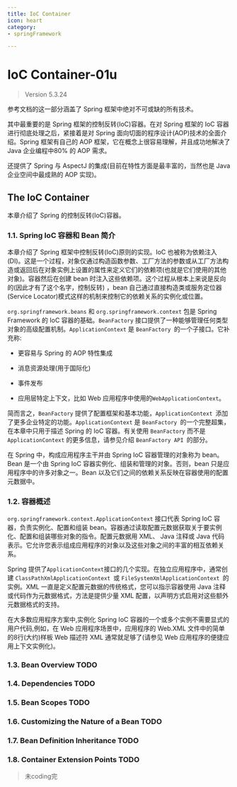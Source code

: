 ```yaml
---
title: IoC Container
icon: heart
category:
- springFramework

---
```

# IoC Container-01u

>Version 5.3.24

参考文档的这一部分涵盖了 Spring 框架中绝对不可或缺的所有技术。

其中最重要的是 Spring 框架的控制反转(IoC)容器。在对 Spring 框架的 IoC 容器进行彻底处理之后，紧接着是对 Spring 面向切面的程序设计(AOP)技术的全面介绍。Spring 框架有自己的 AOP 框架，它在概念上很容易理解，并且成功地解决了 Java 企业编程中80% 的 AOP 需求。

还提供了 Spring 与 AspectJ 的集成(目前在特性方面是最丰富的，当然也是 Java 企业空间中最成熟的 AOP 实现)。



## The IoC Container

本章介绍了 Spring 的控制反转(IoC)容器。

### 1.1. Spring IoC 容器和 Bean 简介

本章介绍了 Spring 框架中控制反转(IoC)原则的实现。IoC 也被称为依赖注入(DI)。这是一个过程，对象仅通过构造函数参数、工厂方法的参数或从工厂方法构造或返回后在对象实例上设置的属性来定义它们的依赖项(也就是它们使用的其他对象)。容器然后在创建 bean 时注入这些依赖项。这个过程从根本上来说是反向的(因此才有了这个名字，控制反转) ，bean 自己通过直接构造类或服务定位器(Service Locator)模式这样的机制来控制它的依赖关系的实例化或位置。

`org.springframework.beans` 和 `org.springframework.context` 包是 Spring Framework 的 IoC 容器的基础。`BeanFactory` 接口提供了一种能够管理任何类型对象的高级配置机制。`ApplicationContext` 是 `BeanFactory `的一个子接口。它补充称:

+ 更容易与 Spring 的 AOP 特性集成

+ 消息资源处理(用于国际化)

+ 事件发布

+ 应用层特定上下文，比如 Web 应用程序中使用的`WebApplicationContext`。

简而言之，`BeanFactory` 提供了配置框架和基本功能，`ApplicationContext `添加了更多企业特定的功能。`ApplicationContext` 是 `BeanFactory `的一个完整超集，在本章中只用于描述 Spring 的 IoC 容器。有关使用 `BeanFactory` 而不是 `ApplicationContext` 的更多信息，请参见介绍 `BeanFactory API `的部分。

在 Spring 中，构成应用程序主干并由 Spring IoC 容器管理的对象称为 bean。Bean 是一个由 Spring IoC 容器实例化、组装和管理的对象。否则，bean 只是应用程序中的许多对象之一。Bean 以及它们之间的依赖关系反映在容器使用的配置元数据中。

### 1.2. 容器概述

`org.springframework.context.ApplicationContext` 接口代表 Spring IoC 容器，负责实例化、配置和组装 bean。容器通过读取配置元数据获取关于要实例化、配置和组装哪些对象的指令。配置元数据用 XML、 Java 注释或 Java 代码表示。它允许您表示组成应用程序的对象以及这些对象之间的丰富的相互依赖关系。

Spring 提供了` ApplicationContext `接口的几个实现。在独立应用程序中，通常创建 `ClassPathXmlApplicationContext `或 `FileSystemXmlApplicationContext `的实例。XML 一直是定义配置元数据的传统格式，您可以指示容器使用 Java 注释或代码作为元数据格式，方法是提供少量 XML 配置，以声明方式启用对这些额外元数据格式的支持。

在大多数应用程序方案中,实例化 Spring IoC 容器的一个或多个实例不需要显式的用户代码,例如，在 Web 应用程序场景中，应用程序的 Web.XML 文件中的简单的8行(大约)样板 Web 描述符 XML 通常就足够了(请参见 Web 应用程序的便捷应用上下文实例化)。



### 1.3. Bean Overview TODO

### 1.4. Dependencies TODO

### 1.5. Bean Scopes TODO

### 1.6. Customizing the Nature of a Bean TODO

### 1.7. Bean Definition Inheritance TODO

### 1.8. Container Extension Points TODO

>
> 未coding完
